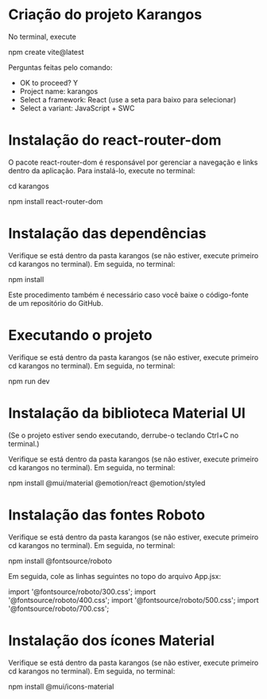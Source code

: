# Criação do projeto Karangos

No terminal, execute

npm create vite@latest

Perguntas feitas pelo comando:

- OK to proceed? Y
- Project name: karangos
- Select a framework: React (use a seta para baixo para selecionar)
- Select a variant: JavaScript + SWC

# Instalação do react-router-dom

O pacote react-router-dom é responsável por gerenciar a navegação e links dentro da aplicação. Para instalá-lo, execute no terminal:

cd karangos

npm install react-router-dom

# Instalação das dependências

Verifique se está dentro da pasta karangos (se não estiver, execute primeiro cd karangos no terminal). Em seguida, no terminal:

npm install

Este procedimento também é necessário caso você baixe o código-fonte de um repositório do GitHub.

# Executando o projeto

Verifique se está dentro da pasta karangos (se não estiver, execute primeiro cd karangos no terminal). Em seguida, no terminal:

npm run dev

# Instalação da biblioteca Material UI

(Se o projeto estiver sendo executando, derrube-o teclando Ctrl+C no terminal.)

Verifique se está dentro da pasta karangos (se não estiver, execute primeiro cd karangos no terminal). Em seguida, no terminal:

npm install @mui/material @emotion/react @emotion/styled

# Instalação das fontes Roboto

Verifique se está dentro da pasta karangos (se não estiver, execute primeiro cd karangos no terminal). Em seguida, no terminal:

npm install @fontsource/roboto

Em seguida, cole as linhas seguintes no topo do arquivo App.jsx:

import '@fontsource/roboto/300.css';
import '@fontsource/roboto/400.css';
import '@fontsource/roboto/500.css';
import '@fontsource/roboto/700.css';

# Instalação dos ícones Material

Verifique se está dentro da pasta karangos (se não estiver, execute primeiro cd karangos no terminal). Em seguida, no terminal:

npm install @mui/icons-material
